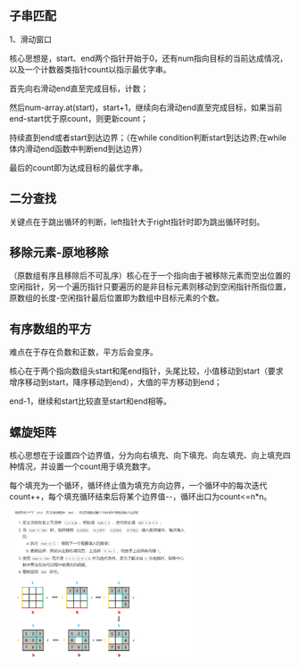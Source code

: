 ## 子串匹配

1、滑动窗口

核心思想是，start、end两个指针开始于0，还有num指向目标的当前达成情况，以及一个计数器类指针count以指示最优字串。

首先向右滑动end直至完成目标，计数；

然后num-array.at(start)，start+1，继续向右滑动end直至完成目标，如果当前end-start优于原count，则更新count；

持续直到end或者start到达边界；（在while condition判断start到达边界;在while体内滑动end函数中判断end到达边界）

最后的count即为达成目标的最优字串。

## 二分查找

关键点在于跳出循环的判断，left指针大于right指针时即为跳出循环时刻。

## 移除元素-原地移除

（原数组有序且移除后不可乱序）核心在于一个指向由于被移除元素而空出位置的空闲指针，另一个遍历指针只要遍历的是非目标元素则移动到空闲指针所指位置，原数组的长度-空闲指针最后位置即为数组中目标元素的个数。

## 有序数组的平方

难点在于存在负数和正数，平方后会变序。

核心在于两个指向数组头start和尾end指针，头尾比较，小值移动到start（要求增序移动到start，降序移动到end），大值的平方移动到end；

end-1，继续和start比较直至start和end相等。

## 螺旋矩阵

核心思想在于设置四个边界值，分为向右填充、向下填充、向左填充、向上填充四种情况，并设置一个count用于填充数字。

每个填充为一个循环，循环终止值为填充方向边界，一个循环中的每次迭代count++，每个填充循环结束后将某个边界值--，循环出口为count<=n*n。

<img src="Array.assets/image-20240708225313103.png" alt="image-20240708225313103" style="zoom:33%;" />